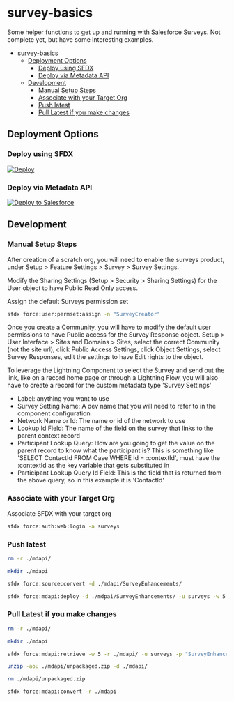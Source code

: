 # survey-basics

Some helper functions to get up and running with Salesforce Surveys. Not complete yet, but have some interesting examples.

<!-- markdownlint-disable MD007 -->
<!-- TOC -->

- [survey-basics](#survey-basics)
    - [Deployment Options](#deployment-options)
        - [Deploy using SFDX](#deploy-using-sfdx)
        - [Deploy via Metadata API](#deploy-via-metadata-api)
    - [Development](#development)
        - [Manual Setup Steps](#manual-setup-steps)
        - [Associate with your Target Org](#associate-with-your-target-org)
        - [Push latest](#push-latest)
        - [Pull Latest if you make changes](#pull-latest-if-you-make-changes)

<!-- /TOC -->
<!-- markdownlint-enable MD007 -->

## Deployment Options

### Deploy using SFDX

[![Deploy](https://deploy-to-sfdx.com/dist/assets/images/DeployToSFDX.svg)](https://deploy-to-sfdx.com/deploy?template=https://github.com/chadevanssf/survey-basics)

### Deploy via Metadata API

<!-- markdownlint-disable MD033 -->
<a href="https://githubsfdeploy.herokuapp.com">
  <img alt="Deploy to Salesforce"
       src="https://raw.githubusercontent.com/afawcett/githubsfdeploy/master/deploy.png">
</a>
<!-- markdownlint-enable MD033 -->

## Development

### Manual Setup Steps

After creation of a scratch org, you will need to enable the surveys product, under Setup > Feature Settings > Survey > Survey Settings.

Modify the Sharing Settings (Setup > Security > Sharing Settings) for the User object to have Public Read Only access.

Assign the default Surveys permission set

```bash
sfdx force:user:permset:assign -n "SurveyCreator"
```

Once you create a Community, you will have to modify the default user permissions to have Public access for the Survey Response object. Setup > User Interface > Sites and Domains > Sites, select the correct Community (not the site url), click Public Access Settings, click Object Settings, select Survey Responses, edit the settings to have Edit rights to the object.

To leverage the Lightning Component to select the Survey and send out the link, like on a record home page or through a Lightning Flow, you will also have to create a record for the custom metadata type 'Survey Settings'

- Label: anything you want to use
- Survey Setting Name: A dev name that you will need to refer to in the component configuration
- Network Name or Id: The name or id of the network to use
- Lookup Id Field: The name of the field on the survey that links to the parent context record
- Participant Lookup Query: How are you going to get the value on the parent record to know what the participant is? This is something like 'SELECT ContactId FROM Case WHERE Id = :contextId', must have the :contextId as the key variable that gets substituted in
- Participant Lookup Query Id Field: This is the field that is returned from the above query, so in this example it is 'ContactId'

### Associate with your Target Org

Associate SFDX with your target org

```sh
sfdx force:auth:web:login -a surveys
```

### Push latest

```bash
rm -r ./mdapi/

mkdir ./mdapi

sfdx force:source:convert -d ./mdapi/SurveyEnhancements/

sfdx force:mdapi:deploy -d ./mdpai/SurveyEnhancements/ -u surveys -w 5
```

### Pull Latest if you make changes

```bash
rm -r ./mdapi/

mkdir ./mdapi

sfdx force:mdapi:retrieve -w 5 -r ./mdapi/ -u surveys -p "SurveyEnhancements"

unzip -aou ./mdapi/unpackaged.zip -d ./mdapi/

rm ./mdapi/unpackaged.zip

sfdx force:mdapi:convert -r ./mdapi
```
